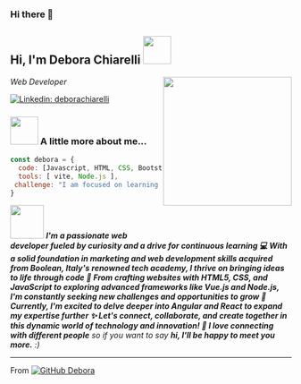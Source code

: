 ### Hi there 👋


<h2> Hi, I'm Debora Chiarelli  <img src="https://media.giphy.com/media/v1.Y2lkPTc5MGI3NjExOGJ6cnZrMWVhZmZsZnVrYzJsOTg0MnhnaGhtYWRzbGg1MHcxZjcxciZlcD12MV9pbnRlcm5hbF9naWZfYnlfaWQmY3Q9Zw/RkWCKSpNUbb7nZkGzD/giphy.gif" width="50"></h2>
<img align='right' src="https://media.giphy.com/media/ieyl9zmCjO4b4t6qoY/giphy.gif" width="230">
<p><em> Web Developer</em></p>

[![Linkedin: deborachiarelli](https://img.shields.io/badge/-thaianebraga-blue?style=flat-square&logo=Linkedin&logoColor=white&link=https://www.linkedin.com/in/debora-chiarelli/)](https://www.linkedin.com/in/debora-chiarelli/)

### <img src="https://media.giphy.com/media/v1.Y2lkPTc5MGI3NjExYTl2aXcwdDV4cTZ6a3RnNDlyYzN6YmJ2eTE4Y2x6bHJ3enp4azU1NyZlcD12MV9pbnRlcm5hbF9naWZfYnlfaWQmY3Q9Zw/A5ZYeQvPfTC1cxz0Nk/giphy.gif" width="50"> A little more about me...  

```javascript
const debora = {
  code: [Javascript, HTML, CSS, Bootstrap, Vue.js, Sass ],
  tools: [ vite, Node.js ],
 challenge: "I am focused on learning Angular and React"
}
```

<img src="https://media.giphy.com/media/LnQjpWaON8nhr21vNW/giphy.gif" width="60"> <em><b>
I'm a passionate web developer fueled by curiosity and a drive for continuous learning 💻
With a solid foundation in marketing and web development skills acquired from Boolean, Italy's renowned tech academy, I thrive on bringing ideas to life through code 🤩
From crafting websites with HTML5, CSS, and JavaScript to exploring advanced frameworks like Vue.js and Node.js, I'm constantly seeking new challenges and opportunities to grow 💪
Currently, I'm excited to delve deeper into Angular and React to expand my expertise further ✨
Let's connect, collaborate, and create together in this dynamic world of technology and innovation! 🚀
I love connecting with different people</b> so if you want to say <b>hi, I'll be happy to meet you more.</b> :)</em>

---

From [![GitHub Debora](https://img.shields.io/github/followers/DeboraChiarelli?label=follow&style=social)](https://github.com/DeboraChiarelli)




